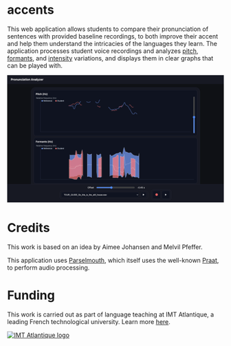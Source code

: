 # accents

This web application allows students to compare their pronunciation of sentences with provided baseline recordings, to both improve their accent and help them understand the intricacies of the languages they learn. The application processes student voice recordings and analyzes [pitch](https://en.wikipedia.org/wiki/Pitch_(music)), [formants](https://en.wikipedia.org/wiki/Formant), and [intensity](https://en.wikipedia.org/wiki/Sound_intensity) variations, and displays them in clear graphs that can be played with.

<img src="screenshot.png" alt="Screenshot of the webapp" />


# Credits

This work is based on an idea by Aimee Johansen and Melvil Pfeffer.

This application uses [Parselmouth](https://parselmouth.readthedocs.io), which itself uses the well-known [Praat](https://praat.org), to perform audio processing.

# Funding

This work is carried out as part of language teaching at IMT Atlantique, a leading French technological university. Learn more [here](https://imt-atlantique.fr).

[<img src="https://www.imt-atlantique.fr/sites/default/files/ecole/logos/imtatlantique/h/h-imtatlantique-rf_rvb.svg" alt="IMT Atlantique logo" width="40%" />](https://imt-atlantique.fr)
